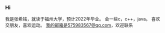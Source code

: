 ### Hi 
  我是张希铭，就读于福州大学，预计2022年毕业。
  会一些c，c++，java。
  喜欢交朋友，喜欢运动。
  我的邮箱是575983567@qq.com，欢迎联系

<!--
**Franzzi-z/Franzzi-z** is a ✨ _special_ ✨ repository because its `README.md` (this file) appears on your GitHub profile.

Here are some ideas to get you started:

- 🔭 I’m currently working on ...
- 🌱 I’m currently learning ...
- 👯 I’m looking to collaborate on ...
- 🤔 I’m looking for help with ...
- 💬 Ask me about ...
- 📫 How to reach me: ...
- 😄 Pronouns: ...
- ⚡ Fun fact: ...
-->

